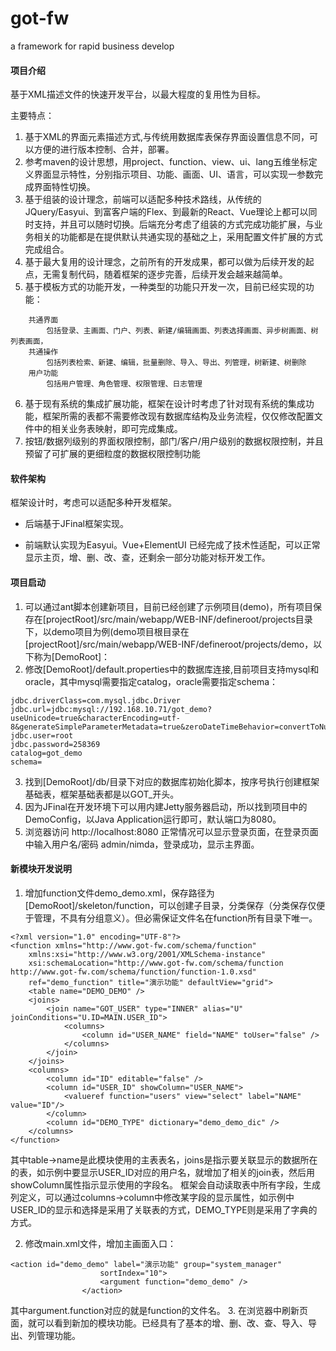 # got-fw
a framework for rapid business develop

#### 项目介绍
基于XML描述文件的快速开发平台，以最大程度的复用性为目标。

主要特点：
1. 基于XML的界面元素描述方式,与传统用数据库表保存界面设置信息不同，可以方便的进行版本控制、合并，部署。
2. 参考maven的设计思想，用project、function、view、ui、lang五维坐标定义界面显示特性，分别指示项目、功能、画面、UI、语言，可以实现一参数完成界面特性切换。
3. 基于组装的设计理念，前端可以适配多种技术路线，从传统的JQuery/Easyui、到富客户端的Flex、到最新的React、Vue理论上都可以同时支持，并且可以随时切换。后端充分考虑了组装的方式完成功能扩展，与业务相关的功能都是在提供默认共通实现的基础之上，采用配置文件扩展的方式完成组合。
4. 基于最大复用的设计理念，之前所有的开发成果，都可以做为后续开发的起点，无需复制代码，随着框架的逐步完善，后续开发会越来越简单。
5. 基于模板方式的功能开发，一种类型的功能只开发一次，目前已经实现的功能：
```
	共通界面
		包括登录、主画面、门户、列表、新建/编辑画面、列表选择画面、异步树画面、树列表画面，
	共通操作
		包括列表检索、新建、编辑，批量删除、导入、导出、列管理，树新建、树删除
	用户功能	
		包括用户管理、角色管理、权限管理、日志管理
```
6. 基于现有系统的集成扩展功能，框架在设计时考虑了针对现有系统的集成功能，框架所需的表都不需要修改现有数据库结构及业务流程，仅仅修改配置文件中的相关业务表映射，即可完成集成。
7. 按钮/数据列级别的界面权限控制，部门/客户/用户级别的数据权限控制，并且预留了可扩展的更细粒度的数据权限控制功能

#### 软件架构
框架设计时，考虑可以适配多种开发框架。

- 后端基于JFinal框架实现。

- 前端默认实现为Easyui。Vue+ElementUI 已经完成了技术性适配，可以正常显示主页，增、删、改、查，还剩余一部分功能对标开发工作。

#### 项目启动

1. 可以通过ant脚本创建新项目，目前已经创建了示例项目(demo)，所有项目保存在[projectRoot]/src/main/webapp/WEB-INF/defineroot/projects目录下，以demo项目为例(demo项目根目录在[projectRoot]/src/main/webapp/WEB-INF/defineroot/projects/demo，以下称为[DemoRoot]：
2. 修改[DemoRoot]/default.properties中的数据库连接,目前项目支持mysql和oracle，其中mysql需要指定catalog，oracle需要指定schema：
```
jdbc.driverClass=com.mysql.jdbc.Driver
jdbc.url=jdbc:mysql://192.168.10.71/got_demo?useUnicode=true&characterEncoding=utf-8&generateSimpleParameterMetadata=true&zeroDateTimeBehavior=convertToNull
jdbc.user=root
jdbc.password=258369
catalog=got_demo
schema=
```
3. 找到[DemoRoot]/db/目录下对应的数据库初始化脚本，按序号执行创建框架基础表，框架基础表都是以GOT_开头。
4. 因为JFinal在开发环境下可以用内建Jetty服务器启动，所以找到项目中的DemoConfig，以Java Application运行即可，默认端口为8080。
5. 浏览器访问 http://localhost:8080 正常情况可以显示登录页面，在登录页面中输入用户名/密码 admin/nimda，登录成功，显示主界面。


#### 新模块开发说明

1. 增加function文件demo_demo.xml，保存路径为[DemoRoot]/skeleton/function，可以创建子目录，分类保存（分类保存仅便于管理，不具有分组意义）。但必需保证文件名在function所有目录下唯一。
```
<?xml version="1.0" encoding="UTF-8"?>
<function xmlns="http://www.got-fw.com/schema/function"
	xmlns:xsi="http://www.w3.org/2001/XMLSchema-instance"
	xsi:schemaLocation="http://www.got-fw.com/schema/function http://www.got-fw.com/schema/function/function-1.0.xsd"
	ref="demo_function" title="演示功能" defaultView="grid">
	<table name="DEMO_DEMO" />
	<joins>
		<join name="GOT_USER" type="INNER" alias="U" joinConditions="U.ID=MAIN.USER_ID">
			<columns>
				<column id="USER_NAME" field="NAME" toUser="false" /> 
			</columns>
		</join>
	</joins>
	<columns>
		<column id="ID" editable="false" />
		<column id="USER_ID" showColumn="USER_NAME">
			<valueref function="users" view="select" label="NAME" value="ID"/>
		</column>
		<column id="DEMO_TYPE" dictionary="demo_demo_dic" />
	</columns>
</function>
```
其中table->name是此模块使用的主表表名，joins是指示要关联显示的数据所在的表，如示例中要显示USER_ID对应的用户名，就增加了相关的join表，然后用showColumn属性指示显示使用的字段名。
框架会自动读取表中所有字段，生成列定义，可以通过columns->column中修改某字段的显示属性，如示例中USER_ID的显示和选择是采用了关联表的方式，DEMO_TYPE则是采用了字典的方式。

2. 修改main.xml文件，增加主画面入口：
```
<action id="demo_demo" label="演示功能" group="system_manager"
					sortIndex="10">
					<argument function="demo_demo" />
				</action>
```
其中argument.function对应的就是function的文件名。
3. 在浏览器中刷新页面，就可以看到新加的模块功能。已经具有了基本的增、删、改、查、导入、导出、列管理功能。
